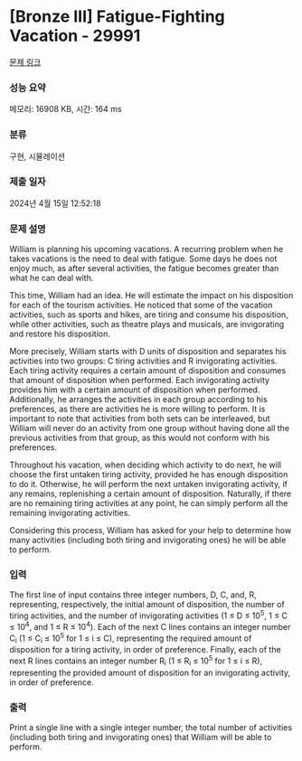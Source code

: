 # [Bronze III] Fatigue-Fighting Vacation - 29991 

[문제 링크](https://www.acmicpc.net/problem/29991) 

### 성능 요약

메모리: 16908 KB, 시간: 164 ms

### 분류

구현, 시뮬레이션

### 제출 일자

2024년 4월 15일 12:52:18

### 문제 설명

<p>William is planning his upcoming vacations. A recurring problem when he takes vacations is the need to deal with fatigue. Some days he does not enjoy much, as after several activities, the fatigue becomes greater than what he can deal with.</p>

<p>This time, William had an idea. He will estimate the impact on his disposition for each of the tourism activities. He noticed that some of the vacation activities, such as sports and hikes, are tiring and consume his disposition, while other activities, such as theatre plays and musicals, are invigorating and restore his disposition.</p>

<p>More precisely, William starts with D units of disposition and separates his activities into two groups: C tiring activities and R invigorating activities. Each tiring activity requires a certain amount of disposition and consumes that amount of disposition when performed. Each invigorating activity provides him with a certain amount of disposition when performed. Additionally, he arranges the activities in each group according to his preferences, as there are activities he is more willing to perform. It is important to note that activities from both sets can be interleaved, but William will never do an activity from one group without having done all the previous activities from that group, as this would not conform with his preferences.</p>

<p>Throughout his vacation, when deciding which activity to do next, he will choose the first untaken tiring activity, provided he has enough disposition to do it. Otherwise, he will perform the next untaken invigorating activity, if any remains, replenishing a certain amount of disposition. Naturally, if there are no remaining tiring activities at any point, he can simply perform all the remaining invigorating activities.</p>

<p>Considering this process, William has asked for your help to determine how many activities (including both tiring and invigorating ones) he will be able to perform.</p>

### 입력 

 <p>The first line of input contains three integer numbers, D, C, and, R, representing, respectively, the initial amount of disposition, the number of tiring activities, and the number of invigorating activities (1 ≤ D ≤ 10<sup>5</sup>, 1 ≤ C ≤ 10<sup>4</sup>, and 1 ≤ R ≤ 10<sup>4</sup>). Each of the next C lines contains an integer number C<sub>i</sub> (1 ≤ C<sub>i</sub> ≤ 10<sup>5</sup> for 1 ≤ i ≤ C), representing the required amount of disposition for a tiring activity, in order of preference. Finally, each of the next R lines contains an integer number R<sub>i</sub> (1 ≤ R<sub>i</sub> ≤ 10<sup>5</sup> for 1 ≤ i ≤ R), representing the provided amount of disposition for an invigorating activity, in order of preference.</p>

### 출력 

 <p>Print a single line with a single integer number, the total number of activities (including both tiring and invigorating ones) that William will be able to perform.</p>

